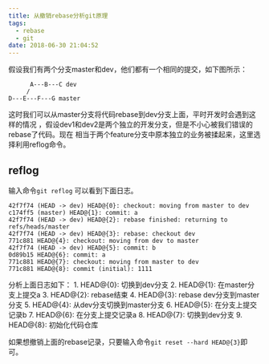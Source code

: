 ```yaml
---
title: 从撤销rebase分析git原理
tags:
  - rebase
  - git
date: 2018-06-30 21:04:52
---
```



假设我们有两个分支master和dev，他们都有一个相同的提交，如下图所示：

<!--more-->

```
      A---B---C dev
     /
D---E---F---G master
```

这时我们可以从master分支将代码rebase到dev分支上面，平时开发时会遇到这样的情况
，假设dev1和dev2是两个独立的开发分支，但是不小心被我们错误的rebase了代码。现在
相当于两个feature分支中原本独立的业务被揉起来，这里选择利用reflog命令。

## reflog

输入命令`git reflog` 可以看到下面日志。

```
42f7f74 (HEAD -> dev) HEAD@{0}: checkout: moving from master to dev
c174ff5 (master) HEAD@{1}: commit: a
42f7f74 (HEAD -> dev) HEAD@{2}: rebase finished: returning to refs/heads/master
42f7f74 (HEAD -> dev) HEAD@{3}: rebase: checkout dev
771c881 HEAD@{4}: checkout: moving from dev to master
42f7f74 (HEAD -> dev) HEAD@{5}: commit: b
0d89b15 HEAD@{6}: commit: a
771c881 HEAD@{7}: checkout: moving from master to dev
771c881 HEAD@{8}: commit (initial): 1111
```


分析上面日志如下：
	1. HEAD@{0}: 切换到dev分支
	2. HEAD@{1}: 在master分支上提交a
	3. HEAD@{2}: rebase结束
	4. HEAD@{3}: rebase dev分支到master分支
	5. HEAD@{4}: 从dev分支切换到master分支
	6. HEAD@{5}: 在分支上提交记录b
	7. HEAD@{6}: 在分支上提交记录a
	8. HEAD@{7}: 切换到dev分支
	9. HEAD@{8}: 初始化代码仓库

如果想撤销上面的rebase记录，只要输入命令`git reset --hard HEAD@{3}`即可。

